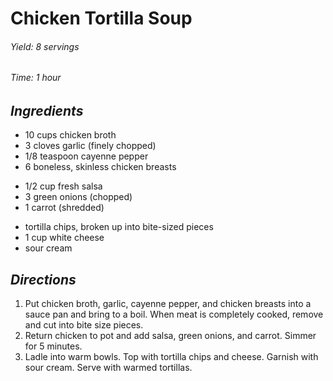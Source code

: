 # Chicken Tortilla Soup

######  Yield: 8 servings
######  Time:  1 hour

##  *Ingredients*
- 10 cups chicken broth
- 3 cloves garlic (finely chopped)
- 1/8 teaspoon cayenne pepper
- 6 boneless, skinless chicken breasts
<!--  -->
- 1/2 cup fresh salsa
- 3 green onions (chopped)
- 1 carrot (shredded)
<!--  -->
- tortilla chips, broken up into bite-sized pieces
- 1 cup white cheese
- sour cream

##  *Directions*
1. Put chicken broth, garlic, cayenne pepper, and chicken breasts into a sauce pan and bring to a boil. When meat is completely cooked, remove and cut into bite size pieces.
2. Return chicken to pot and add salsa, green onions, and carrot. Simmer for 5 minutes.
3. Ladle into warm bowls. Top with tortilla chips and cheese. Garnish
with sour cream. Serve with warmed tortillas.